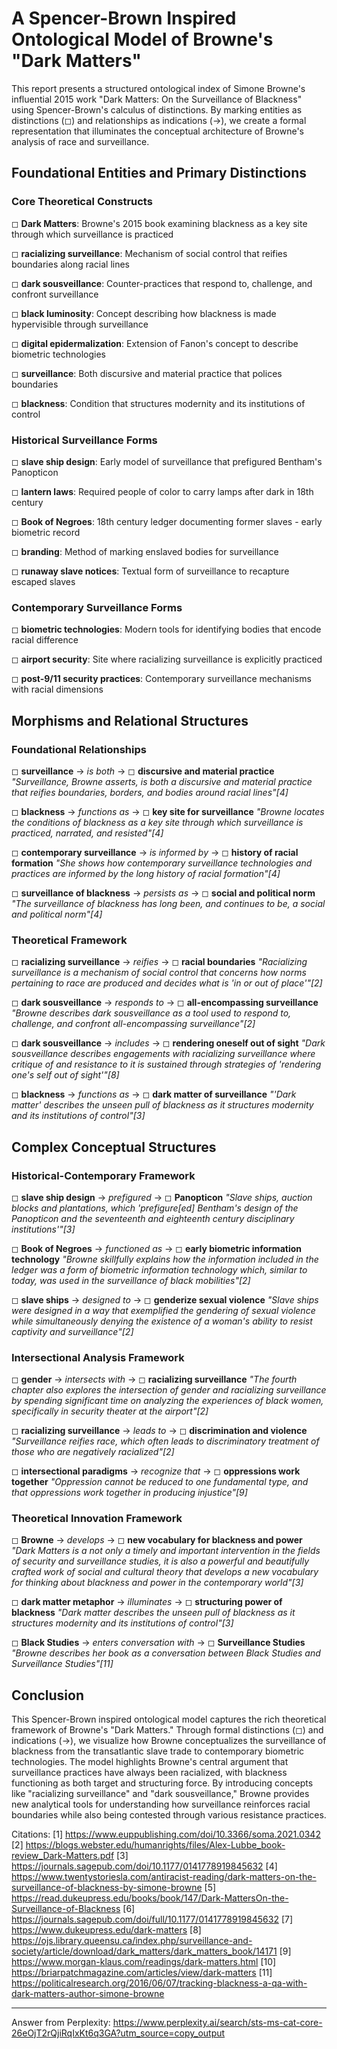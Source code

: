 # A Spencer-Brown Inspired Ontological Model of Browne's "Dark Matters"

This report presents a structured ontological index of Simone Browne's influential 2015 work "Dark Matters: On the Surveillance of Blackness" using Spencer-Brown's calculus of distinctions. By marking entities as distinctions (◻) and relationships as indications (→), we create a formal representation that illuminates the conceptual architecture of Browne's analysis of race and surveillance.

## Foundational Entities and Primary Distinctions

### Core Theoretical Constructs

◻ **Dark Matters**: Browne's 2015 book examining blackness as a key site through which surveillance is practiced

◻ **racializing surveillance**: Mechanism of social control that reifies boundaries along racial lines

◻ **dark sousveillance**: Counter-practices that respond to, challenge, and confront surveillance

◻ **black luminosity**: Concept describing how blackness is made hypervisible through surveillance

◻ **digital epidermalization**: Extension of Fanon's concept to describe biometric technologies

◻ **surveillance**: Both discursive and material practice that polices boundaries

◻ **blackness**: Condition that structures modernity and its institutions of control

### Historical Surveillance Forms

◻ **slave ship design**: Early model of surveillance that prefigured Bentham's Panopticon

◻ **lantern laws**: Required people of color to carry lamps after dark in 18th century

◻ **Book of Negroes**: 18th century ledger documenting former slaves - early biometric record

◻ **branding**: Method of marking enslaved bodies for surveillance

◻ **runaway slave notices**: Textual form of surveillance to recapture escaped slaves

### Contemporary Surveillance Forms

◻ **biometric technologies**: Modern tools for identifying bodies that encode racial difference

◻ **airport security**: Site where racializing surveillance is explicitly practiced

◻ **post-9/11 security practices**: Contemporary surveillance mechanisms with racial dimensions

## Morphisms and Relational Structures

### Foundational Relationships

◻ **surveillance** → *is both* → ◻ **discursive and material practice**
   *"Surveillance, Browne asserts, is both a discursive and material practice that reifies boundaries, borders, and bodies around racial lines"[4]*

◻ **blackness** → *functions as* → ◻ **key site for surveillance**
   *"Browne locates the conditions of blackness as a key site through which surveillance is practiced, narrated, and resisted"[4]*

◻ **contemporary surveillance** → *is informed by* → ◻ **history of racial formation**
   *"She shows how contemporary surveillance technologies and practices are informed by the long history of racial formation"[4]*

◻ **surveillance of blackness** → *persists as* → ◻ **social and political norm**
   *"The surveillance of blackness has long been, and continues to be, a social and political norm"[4]*

### Theoretical Framework

◻ **racializing surveillance** → *reifies* → ◻ **racial boundaries**
   *"Racializing surveillance is a mechanism of social control that concerns how norms pertaining to race are produced and decides what is 'in or out of place'"[2]*

◻ **dark sousveillance** → *responds to* → ◻ **all-encompassing surveillance**
   *"Browne describes dark sousveillance as a tool used to respond to, challenge, and confront all-encompassing surveillance"[2]*

◻ **dark sousveillance** → *includes* → ◻ **rendering oneself out of sight**
   *"Dark sousveillance describes engagements with racializing surveillance where critique of and resistance to it is sustained through strategies of 'rendering one's self out of sight'"[8]*

◻ **blackness** → *functions as* → ◻ **dark matter of surveillance**
   *"'Dark matter' describes the unseen pull of blackness as it structures modernity and its institutions of control"[3]*

## Complex Conceptual Structures

### Historical-Contemporary Framework

◻ **slave ship design** → *prefigured* → ◻ **Panopticon**
   *"Slave ships, auction blocks and plantations, which 'prefigure[ed] Bentham's design of the Panopticon and the seventeenth and eighteenth century disciplinary institutions'"[3]*

◻ **Book of Negroes** → *functioned as* → ◻ **early biometric information technology**
   *"Browne skillfully explains how the information included in the ledger was a form of biometric information technology which, similar to today, was used in the surveillance of black mobilities"[2]*

◻ **slave ships** → *designed to* → ◻ **genderize sexual violence**
   *"Slave ships were designed in a way that exemplified the gendering of sexual violence while simultaneously denying the existence of a woman's ability to resist captivity and surveillance"[2]*

### Intersectional Analysis Framework

◻ **gender** → *intersects with* → ◻ **racializing surveillance**
   *"The fourth chapter also explores the intersection of gender and racializing surveillance by spending significant time on analyzing the experiences of black women, specifically in security theater at the airport"[2]*

◻ **racializing surveillance** → *leads to* → ◻ **discrimination and violence**
   *"Surveillance reifies race, which often leads to discriminatory treatment of those who are negatively racialized"[2]*

◻ **intersectional paradigms** → *recognize that* → ◻ **oppressions work together**
   *"Oppression cannot be reduced to one fundamental type, and that oppressions work together in producing injustice"[9]*

### Theoretical Innovation Framework

◻ **Browne** → *develops* → ◻ **new vocabulary for blackness and power**
   *"Dark Matters is a not only a timely and important intervention in the fields of security and surveillance studies, it is also a powerful and beautifully crafted work of social and cultural theory that develops a new vocabulary for thinking about blackness and power in the contemporary world"[3]*

◻ **dark matter metaphor** → *illuminates* → ◻ **structuring power of blackness**
   *"Dark matter describes the unseen pull of blackness as it structures modernity and its institutions of control"[3]*

◻ **Black Studies** → *enters conversation with* → ◻ **Surveillance Studies**
   *"Browne describes her book as a conversation between Black Studies and Surveillance Studies"[11]*

## Conclusion

This Spencer-Brown inspired ontological model captures the rich theoretical framework of Browne's "Dark Matters." Through formal distinctions (◻) and indications (→), we visualize how Browne conceptualizes the surveillance of blackness from the transatlantic slave trade to contemporary biometric technologies. The model highlights Browne's central argument that surveillance practices have always been racialized, with blackness functioning as both target and structuring force. By introducing concepts like "racializing surveillance" and "dark sousveillance," Browne provides new analytical tools for understanding how surveillance reinforces racial boundaries while also being contested through various resistance practices.

Citations:
[1] https://www.euppublishing.com/doi/10.3366/soma.2021.0342
[2] https://blogs.webster.edu/humanrights/files/Alex-Lubbe_book-review_Dark-Matters.pdf
[3] https://journals.sagepub.com/doi/10.1177/0141778919845632
[4] https://www.twentystoriesla.com/antiracist-reading/dark-matters-on-the-surveillance-of-blackness-by-simone-browne
[5] https://read.dukeupress.edu/books/book/147/Dark-MattersOn-the-Surveillance-of-Blackness
[6] https://journals.sagepub.com/doi/full/10.1177/0141778919845632
[7] https://www.dukeupress.edu/dark-matters
[8] https://ojs.library.queensu.ca/index.php/surveillance-and-society/article/download/dark_matters/dark_matters_book/14171
[9] https://www.morgan-klaus.com/readings/dark-matters.html
[10] https://briarpatchmagazine.com/articles/view/dark-matters
[11] https://politicalresearch.org/2016/06/07/tracking-blackness-a-qa-with-dark-matters-author-simone-browne

---
Answer from Perplexity: https://www.perplexity.ai/search/sts-ms-cat-core-26eOjT2rQjiRqIxKt6q3GA?utm_source=copy_output
